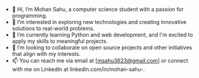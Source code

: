 - 👋 Hi, I’m Mohan Sahu, a computer science student with a passion for programming.
- 👀 I’m interested in exploring new technologies and creating innovative solutions to real-world problems.
- 🌱 I’m currently learning Python and web development, and I'm excited to apply my skills to meaningful projects.
- 💞️ I’m looking to collaborate on open source projects and other initiatives that align with my interests.
- 📫 You can reach me via email at [msahu3623@gmail.com] or connect with me on LinkedIn at linkedin.com/in/mohan-sahu-.

<!---
mohansahu767/mohansahu767 is a ✨ special ✨ repository because its `README.md` (this file) appears on your GitHub profile.
You can click the Preview link to take a look at your changes.
--->
